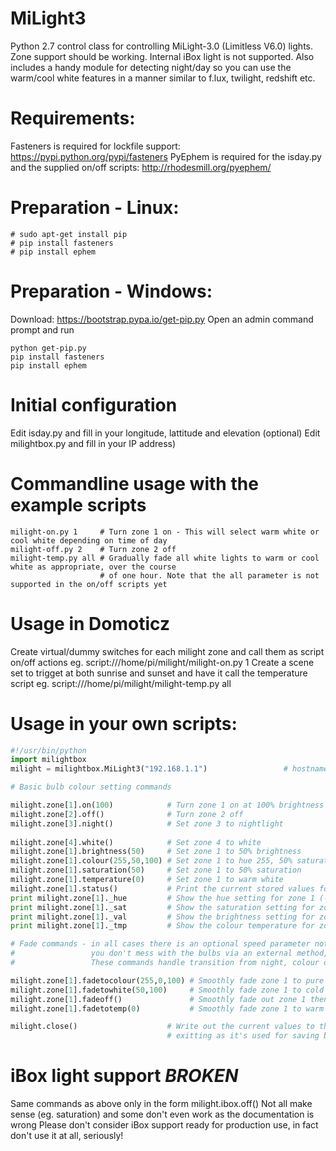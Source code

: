 # MiLight3
Python 2.7 control class for controlling MiLight-3.0 (Limitless V6.0) lights.  
Zone support should be working. Internal iBox light is not supported.
Also includes a handy module for detecting night/day so you can use the warm/cool white features in a manner similar to f.lux, twilight, redshift etc.

# Requirements:
Fasteners is required for lockfile support: https://pypi.python.org/pypi/fasteners
PyEphem is required for the isday.py and the supplied on/off scripts: http://rhodesmill.org/pyephem/

# Preparation - Linux:
```
# sudo apt-get install pip
# pip install fasteners
# pip install ephem
```

# Preparation - Windows:
Download: https://bootstrap.pypa.io/get-pip.py
Open an admin command prompt and run
```
python get-pip.py
pip install fasteners
pip install ephem
```

# Initial configuration
Edit isday.py and fill in your longitude, lattitude and elevation
(optional) Edit milightbox.py and fill in your IP address)
# Commandline usage with the example scripts
```
milight-on.py 1     # Turn zone 1 on - This will select warm white or cool white depending on time of day
milight-off.py 2    # Turn zone 2 off
milight-temp.py all # Gradually fade all white lights to warm or cool white as appropriate, over the course
                    # of one hour. Note that the all parameter is not supported in the on/off scripts yet
```

# Usage in Domoticz
Create virtual/dummy switches for each milight zone and call them as script on/off actions eg.
script:///home/pi/milight/milight-on.py 1
Create a scene set to trigget at both sunrise and sunset and have it call the temperature script eg.
script:///home/pi/milight/milight-temp.py all

# Usage in your own scripts:
```python
#!/usr/bin/python
import milightbox
milight = milightbox.MiLight3("192.168.1.1")                 # hostname/IP and port are optional

# Basic bulb colour setting commands

milight.zone[1].on(100)            # Turn zone 1 on at 100% brightness # brightness optional but recommended
milight.zone[2].off()              # Turn zone 2 off
milight.zone[3].night()            # Set zone 3 to nightlight          # this resets colour temperature to COOL
                                                                       # nightlight is in cool white
milight.zone[4].white()            # Set zone 4 to white
milight.zone[1].brightness(50)     # Set zone 1 to 50% brightness      # works on both white and colour
milight.zone[1].colour(255,50,100) # Set zone 1 to hue 255, 50% saturation, 100% brightness
milight.zone[1].saturation(50)     # Set zone 1 to 50% saturation      # works on colour only
milight.zone[1].temperature(0)     # Set zone 1 to warm white          # works on white only
milight.zone[1].status()           # Print the current stored values for zone 1 - used for debugging
print milight.zone[1]._hue		   # Show the hue setting for zone 1 (-1 = white)
print milight.zone[1]._sat         # Show the saturation setting for zone 1. Undefined if white, -1 if off
print milight.zone[1]._val         # Show the brightness setting for zone 1. 0 = NightLight, 1 = 0%, 101 = 100%
print milight.zone[1]._tmp         # Show the colour temperature for zone 1. 0 = Warm, 100 = Cold

# Fade commands - in all cases there is an optional speed parameter not shown. Note these only work correctly if 
#                 you don't mess with the bulbs via an external method, such as the app or remote control.
#                 These commands handle transition from night, colour or white to colour or white

milight.zone[1].fadetocolour(255,0,100) # Smoothly fade zone 1 to pure red at 100% brightness
milight.zone[1].fadetowhite(50,100)     # Smoothly fade zone 1 to cold white at 50% brightness
milight.zone[1].fadeoff()               # Smoothly fade out zone 1 then turn it off
milight.zone[1].fadetotemp(0)           # Smoothly fade zone 1 to warm white

milight.close()	                   # Write out the current values to the status file - must call this before
                                   # exitting as it's used for saving bulb state information
```
# iBox light support ***BROKEN***
Same commands as above only in the form milight.ibox.off() 
Not all make sense (eg. saturation) and some don't even work as the documentation is wrong
Please don't consider iBox support ready for production use, in fact don't use it at all, seriously!

